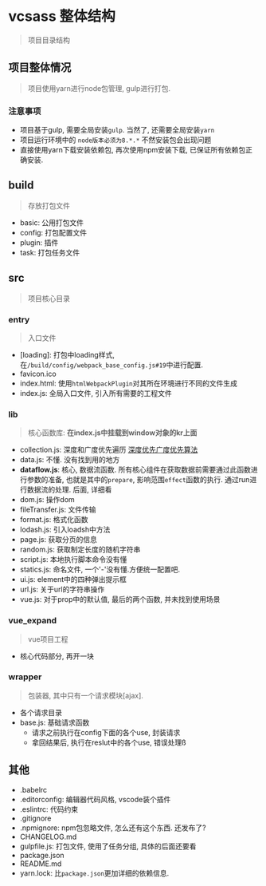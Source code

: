 # vcsass 整体结构

> 项目目录结构

## 项目整体情况

> 项目使用yarn进行node包管理, gulp进行打包.

### 注意事项

* 项目基于gulp, 需要全局安装`gulp`. 当然了, 还需要全局安装`yarn`
* 项目运行环境中的 `node版本必须为8.*.*` 不然安装包会出现问题
* 直接使用yarn下载安装依赖包, 再次使用npm安装下载, 已保证所有依赖包正确安装.

## build

> 存放打包文件

* basic: 公用打包文件
* config: 打包配置文件
* plugin: 插件
* task: 打包任务文件

## src

> 项目核心目录

### entry

> 入口文件

* [loading]: 打包中loading样式, 在`/build/config/webpack_base_config.js#19`中进行配置.
* favicon.ico
* index.html: 使用`htmlWebpackPlugin`对其所在环境进行不同的文件生成
* index.js: 全局入口文件, 引入所有需要的工程文件

### lib

> 核心函数库: **在index.js中挂载到window对象的kr上面**

* collection.js: 深度和广度优先遍历 [深度优先广度优先算法](https://zhuanlan.zhihu.com/p/38477689)
* data.js: 不懂. 没有找到用的地方
* **dataflow.js**: 核心, 数据流函数. 所有核心组件在获取数据前需要通过此函数进行参数的准备, 也就是其中的`prepare`, 影响范围`effect`函数的执行. 通过run进行数据流的处理. 后面, 详细看
* dom.js: 操作dom
* fileTransfer.js: 文件传输
* format.js: 格式化函数
* lodash.js: 引入loadsh中方法
* page.js: 获取分页的信息
* random.js: 获取制定长度的随机字符串
* script.js: 本地执行脚本命令没有懂
* statics.js: 命名文件, 一个'-'没有懂.方便统一配置吧.
* ui.js: element中的四种弹出提示框
* url.js: 关于url的字符串操作
* vue.js: 对于prop中的默认值, 最后的两个函数, 并未找到使用场景

### vue_expand

> vue项目工程

* 核心代码部分, 再开一块

### wrapper

> 包装器, 其中只有一个请求模块[ajax].

* 各个请求目录
* base.js: 基础请求函数
  * 请求之前执行在config下面的各个use, 封装请求
  * 拿回结果后, 执行在reslut中的各个use, 错误处理ß

## 其他

* .babelrc
* .editorconfig: 编辑器代码风格, vscode装个插件
* .eslintrc: 代码约束
* .gitignore
* .npmignore: npm包忽略文件, 怎么还有这个东西. 还发布了?
* CHANGELOG.md
* gulpfile.js: 打包文件, 使用了任务分组, 具体的后面还要看
* package.json
* README.md
* yarn.lock: 比`package.json`更加详细的依赖信息.